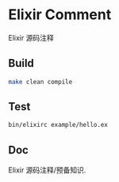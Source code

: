 # Elixir Comment

Elixir 源码注释

## Build

```bash
make clean compile
```

## Test

```bash
bin/elixirc example/hello.ex
```

## Doc

Elixir 源码注释/预备知识.
